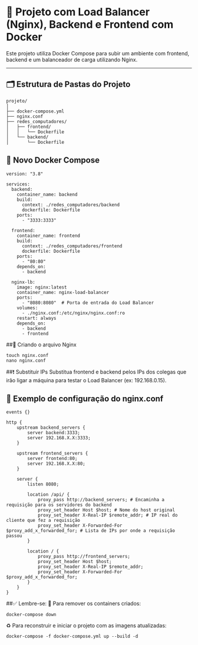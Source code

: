 # 🚀 Projeto com Load Balancer (Nginx), Backend e Frontend com Docker

Este projeto utiliza Docker Compose para subir um ambiente com frontend, backend e um balanceador de carga utilizando Nginx.

---

## 🗂️ Estrutura de Pastas do Projeto

```plaintext
projeto/
│
├── docker-compose.yml
├── nginx.conf
├── redes_computadores/
│   ├── frontend/
│   │   └── Dockerfile
│   └── backend/
│       └── Dockerfile
```
## 🐳 Novo Docker Compose
```plaintext
version: "3.8"

services:
  backend:
    container_name: backend
    build:
      context: ./redes_computadores/backend
      dockerfile: Dockerfile
    ports:
      - "3333:3333"

  frontend:
    container_name: frontend
    build:
      context: ./redes_computadores/frontend
      dockerfile: Dockerfile
    ports:
      - "80:80"
    depends_on:
      - backend

  nginx-lb:
    image: nginx:latest
    container_name: nginx-load-balancer
    ports:
      - "8080:8080"  # Porta de entrada do Load Balancer
    volumes:
      - ./nginx.conf:/etc/nginx/nginx.conf:ro
    restart: always
    depends_on:
      - backend
      - frontend

```

##📝 Criando o arquivo Nginx

```plaintext
touch nginx.conf
nano nginx.conf
```

##❗ Substituir IPs
Substitua frontend e backend pelos IPs dos colegas que irão ligar a máquina para testar o Load Balancer (ex: 192.168.0.15).

## 🔧 Exemplo de configuração do nginx.conf

```plaintext
events {}

http {
    upstream backend_servers {
        server backend:3333;
        server 192.168.X.X:3333;
    }

    upstream frontend_servers {
        server frontend:80;
        server 192.168.X.X:80;
    }

    server {
        listen 8080;

        location /api/ { 
            proxy_pass http://backend_servers; # Encaminha a requisição para os servidores do backend
            proxy_set_header Host $host; # Nome do host original
            proxy_set_header X-Real-IP $remote_addr; # IP real do cliente que fez a requisição
            proxy_set_header X-Forwarded-For $proxy_add_x_forwarded_for; # Lista de IPs por onde a requisição passou
        }

        location / {
            proxy_pass http://frontend_servers;
            proxy_set_header Host $host;
            proxy_set_header X-Real-IP $remote_addr;
            proxy_set_header X-Forwarded-For $proxy_add_x_forwarded_for;
        }
    }
}

```

##✅ Lembre-se:
🛑 Para remover os containers criados:
```plaintext
docker-compose down
```
♻️ Para reconstruir e iniciar o projeto com as imagens atualizadas:
```plaintext
docker-compose -f docker-compose.yml up --build -d
```
